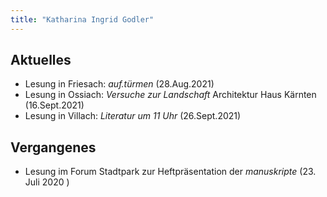 ```yaml
---
title: "Katharina Ingrid Godler"
---
```


## Aktuelles
* Lesung in Friesach: _auf.türmen_ (28.Aug.2021)
* Lesung in Ossiach: _Versuche zur Landschaft_ Architektur Haus Kärnten (16.Sept.2021) 
* Lesung in Villach: _Literatur um 11 Uhr_ (26.Sept.2021)

## Vergangenes
* Lesung im Forum Stadtpark zur Heftpräsentation der _manuskripte_ (23. Juli 2020 )